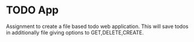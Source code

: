 
# TODO App

Assignment to create a file based todo web application. This will save todos in additionally file giving options to GET,DELETE,CREATE.

